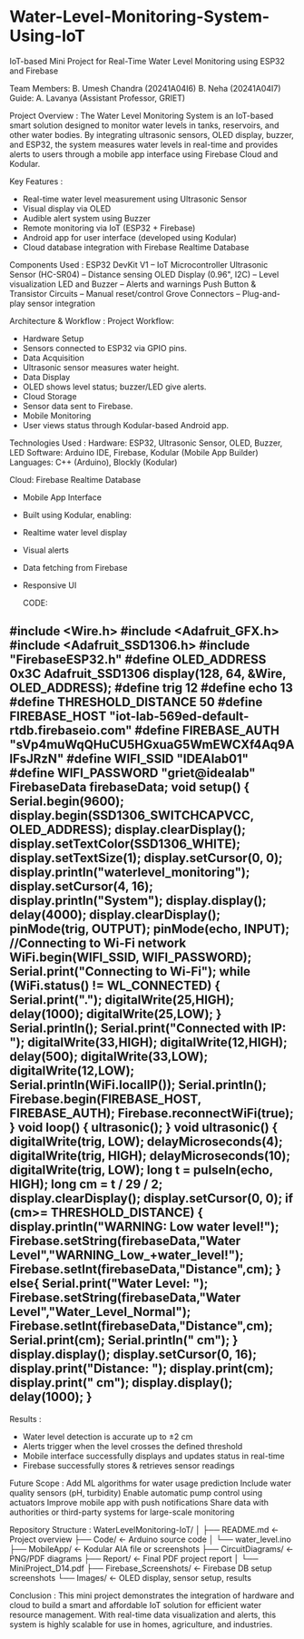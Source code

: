 # Water-Level-Monitoring-System-Using-IoT
 IoT-based Mini Project for Real-Time Water Level Monitoring using ESP32 and Firebase


Team Members:
B. Umesh Chandra (20241A04I6)
B. Neha (20241A04I7)
Guide: A. Lavanya (Assistant Professor, GRIET)

 Project Overview :
The Water Level Monitoring System is an IoT-based smart solution designed to monitor water levels in tanks, reservoirs, and other water bodies. By integrating ultrasonic sensors, OLED display, buzzer, and ESP32, the system measures water levels in real-time and provides alerts to users through a mobile app interface using Firebase Cloud and Kodular.

 Key Features :
- Real-time water level measurement using Ultrasonic Sensor
- Visual display via OLED
- Audible alert system using Buzzer
- Remote monitoring via IoT (ESP32 + Firebase)
- Android app for user interface (developed using Kodular)
- Cloud database integration with Firebase Realtime Database

Components Used :
ESP32 DevKit V1 – IoT Microcontroller
Ultrasonic Sensor (HC-SR04) – Distance sensing
OLED Display (0.96", I2C) – Level visualization
LED and Buzzer – Alerts and warnings
Push Button & Transistor Circuits – Manual reset/control
Grove Connectors – Plug-and-play sensor integration

 Architecture & Workflow :
Project Workflow:
- Hardware Setup
- Sensors connected to ESP32 via GPIO pins.
- Data Acquisition
- Ultrasonic sensor measures water height.
- Data Display
- OLED shows level status; buzzer/LED give alerts.
- Cloud Storage
- Sensor data sent to Firebase.
- Mobile Monitoring
- User views status through Kodular-based Android app.

 Technologies Used :
Hardware: ESP32, Ultrasonic Sensor, OLED, Buzzer, LED
Software: Arduino IDE, Firebase, Kodular (Mobile App Builder)
Languages: C++ (Arduino), Blockly (Kodular)

Cloud: Firebase Realtime Database

-  Mobile App Interface
- Built using Kodular, enabling:
- Realtime water level display
- Visual alerts
- Data fetching from Firebase
- Responsive UI

  CODE:

#include <Wire.h>
#include <Adafruit_GFX.h>
#include <Adafruit_SSD1306.h>
#include "FirebaseESP32.h"
#define OLED_ADDRESS 0x3C
Adafruit_SSD1306 display(128, 64, &Wire, OLED_ADDRESS);
#define trig 12
#define echo 13
#define THRESHOLD_DISTANCE 50
#define FIREBASE_HOST "iot-lab-569ed-default-rtdb.firebaseio.com"
#define FIREBASE_AUTH "sVp4muWqQHuCU5HGxuaG5WmEWCXf4Aq9AlFsJRzN"
#define WIFI_SSID "IDEAlab01"
#define WIFI_PASSWORD "griet@idealab"
FirebaseData firebaseData;
void setup() {
Serial.begin(9600);
display.begin(SSD1306_SWITCHCAPVCC, OLED_ADDRESS);
display.clearDisplay();
display.setTextColor(SSD1306_WHITE);
display.setTextSize(1);
display.setCursor(0, 0);
display.println("waterlevel_monitoring");
display.setCursor(4, 16);
display.println("System");
display.display();
delay(4000);
display.clearDisplay();
pinMode(trig, OUTPUT);
pinMode(echo, INPUT);
//Connecting to Wi-Fi network
WiFi.begin(WIFI_SSID, WIFI_PASSWORD);
Serial.print("Connecting to Wi-Fi");
while (WiFi.status() != WL_CONNECTED)
{
Serial.print(".");
digitalWrite(25,HIGH);
delay(1000);
digitalWrite(25,LOW);
}
Serial.println();
Serial.print("Connected with IP: ");
digitalWrite(33,HIGH);
digitalWrite(12,HIGH);
delay(500);
digitalWrite(33,LOW);
digitalWrite(12,LOW);
Serial.println(WiFi.localIP());
Serial.println();
Firebase.begin(FIREBASE_HOST, FIREBASE_AUTH);
Firebase.reconnectWiFi(true);
}
void loop() {
ultrasonic();
}
void ultrasonic() {
digitalWrite(trig, LOW);
delayMicroseconds(4);
digitalWrite(trig, HIGH);
delayMicroseconds(10);
digitalWrite(trig, LOW);
long t = pulseIn(echo, HIGH);
long cm = t / 29 / 2;
display.clearDisplay();
display.setCursor(0, 0);
if (cm>= THRESHOLD_DISTANCE) {
display.println("WARNING: Low water level!");
Firebase.setString(firebaseData,"Water Level","WARNING_Low_+water_level!");
Firebase.setInt(firebaseData,"Distance",cm);
}
else{
Serial.print("Water Level: ");
Firebase.setString(firebaseData,"Water Level","Water_Level_Normal");
Firebase.setInt(firebaseData,"Distance",cm);
Serial.print(cm);
Serial.println(" cm");
}
display.display();
display.setCursor(0, 16);
display.print("Distance: ");
display.print(cm);
display.print(" cm");
display.display();
delay(1000);
}
-

 Results :
- Water level detection is accurate up to ±2 cm
- Alerts trigger when the level crosses the defined threshold
- Mobile interface successfully displays and updates status in real-time
- Firebase successfully stores & retrieves sensor readings

 Future Scope :
Add ML algorithms for water usage prediction
Include water quality sensors (pH, turbidity)
Enable automatic pump control using actuators
Improve mobile app with push notifications
Share data with authorities or third-party systems for large-scale monitoring

 Repository Structure :
WaterLevelMonitoring-IoT/
│
├── README.md                   ← Project overview
├── Code/                       ← Arduino source code
│   └── water_level.ino
├── MobileApp/                  ← Kodular AIA file or screenshots
├── CircuitDiagrams/           ← PNG/PDF diagrams
├── Report/                     ← Final PDF project report
│   └── MiniProject_D14.pdf
├── Firebase_Screenshots/       ← Firebase DB setup screenshots
└── Images/                     ← OLED display, sensor setup, results

 Conclusion :
This mini project demonstrates the integration of hardware and cloud to build a smart and affordable IoT solution for efficient water resource management. With real-time data visualization and alerts, this system is highly scalable for use in homes, agriculture, and industries.
